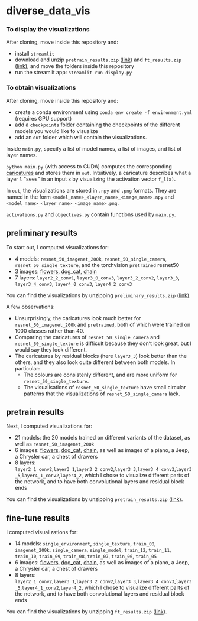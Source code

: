 # diverse_data_vis

### To display the visualizations

After cloning, move inside this repository and:

- install `streamlit`
- download and unzip `pretrain_results.zip` ([link](https://drive.google.com/file/d/1az7xllu2cJz6tM7QZfO-vBqQSnWw8eaM/view?usp=sharing)) and `ft_results.zip` ([link](https://drive.google.com/file/d/1p2crA0_j5A359TmIb9_m5STm53wjhppr/view?usp=sharing)), and move the folders inside this repository
- run the streamlit app: `streamlit run display.py`

### To obtain visualizations

After cloning, move inside this repository and:

* create a conda environment using `conda env create -f environment.yml` (requires GPU support)
* add a `checkpoints` folder containing the checkpoints of the different models you would like to visualize
* add an `out` folder which will contain the visualizations.

Inside `main.py`, specify a list of model names, a list of images, and list of layer names.

`python main.py` (with access to CUDA) computes the corresponding [caricatures](https://github.com/tensorflow/lucid/issues/121) and stores them in `out`. Intuitively, a caricature describes what a layer `l` "sees" in an input `x` by visualizing the activation vector `f_l(x)`.

In `out`, the visualizations are stored in `.npy` and `.png` formats. They are named in the form `<model_name>_<layer_name>_<image_name>.npy` and `<model_name>_<layer_name>_<image_name>.png`.

`activations.py` and `objectives.py` contain functions used by `main.py`.

## preliminary results

To start out, I computed visualizations for:

* 4 models: `resnet_50_imagenet_200k`, `resnet_50_single_camera`, `resnet_50_single_texture`, and the torchvision `pretrained` resnet50
* 3 images: [flowers](https://distill.pub/2018/building-blocks/examples/input_images/flowers.jpeg), [dog_cat](https://distill.pub/2018/building-blocks/examples/input_images/dog_cat.jpeg), [chain](https://distill.pub/2018/building-blocks/examples/input_images/chain.jpeg)
* 7 layers: `layer2_2_conv1`, `layer3_0_conv3`, `layer3_2_conv2`, `layer3_3`, `layer3_4_conv3`, `layer4_0_conv3`, `layer4_2_conv3`

You can find the visualizations by unzipping `preliminary_results.zip` ([link](https://drive.google.com/file/d/1TpodrJn6ts_xvUhRfV-JgGeG1AtCjebQ/view?usp=sharing)).

A few observations:

* Unsurprisingly, the caricatures look much better for `resnet_50_imagenet_200k` and `pretrained`, both of which were trained on 1000 classes rather than 40.
* Comparing the caricatures of `resnet_50_single_camera` and `resnet_50_single_texture` is difficult because they don’t look great, but I would say they look different.
* The caricatures by residual blocks (here `layer3_3`) look better than the others, and they also look quite different between both models. In particular:
  * The colours are consistenly different, and are more uniform for `resnet_50_single_texture`.
  * The visualisations of `resnet_50_single_texture` have small circular patterns that the visualizations of `resnet_50_single_camera` lack.

## pretrain results

Next, I computed visualizations for:

* 21 models: the 20 models trained on different variants of the dataset, as well as `resnet_50_imagenet_200k`
* 6 images: [flowers](https://distill.pub/2018/building-blocks/examples/input_images/flowers.jpeg), [dog_cat](https://distill.pub/2018/building-blocks/examples/input_images/dog_cat.jpeg), [chain](https://distill.pub/2018/building-blocks/examples/input_images/chain.jpeg), as well as images of a piano, a Jeep, a Chrysler car, a chest of drawers
* 8 layers: `layer2_1_conv2`,`layer3_1`,`layer3_2_conv2`,`layer3_3`,`layer3_4_conv3`,`layer3_5`,`layer4_1_conv2`,`layer4_2`, which I chose to visualize different parts of the network, and to have both convolutional layers and residual block ends

You can find the visualizations by unzipping `pretrain_results.zip` ([link](https://drive.google.com/file/d/1az7xllu2cJz6tM7QZfO-vBqQSnWw8eaM/view?usp=sharing)).

## fine-tune results

I computed visualizations for:

* 14 models: `single_environment`, `single_texture`, `train_00`, `imagenet_200k`, `single_camera`, `single_model`, `train_12`, `train_11`, `train_10`, `train_09`, `train_08`, `train_07`, `train_06`, `train_05`
* 6 images: [flowers](https://distill.pub/2018/building-blocks/examples/input_images/flowers.jpeg), [dog_cat](https://distill.pub/2018/building-blocks/examples/input_images/dog_cat.jpeg), [chain](https://distill.pub/2018/building-blocks/examples/input_images/chain.jpeg), as well as images of a piano, a Jeep, a Chrysler car, a chest of drawers
* 8 layers: `layer2_1_conv2`,`layer3_1`,`layer3_2_conv2`,`layer3_3`,`layer3_4_conv3`,`layer3_5`,`layer4_1_conv2`,`layer4_2`, which I chose to visualize different parts of the network, and to have both convolutional layers and residual block ends

You can find the visualizations by unzipping `ft_results.zip` ([link](https://drive.google.com/file/d/1p2crA0_j5A359TmIb9_m5STm53wjhppr/view?usp=sharing)).
